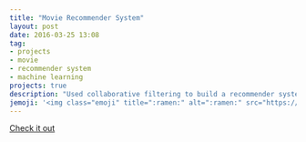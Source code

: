 ```yaml
---
title: "Movie Recommender System"
layout: post
date: 2016-03-25 13:08
tag:
- projects
- movie
- recommender system
- machine learning
projects: true
description: "Used collaborative filtering to build a recommender system for movies"
jemoji: '<img class="emoji" title=":ramen:" alt=":ramen:" src="https://assets.github.com/images/icons/emoji/unicode/1f35c.png" height="20" width="20" align="absmiddle">'
---
```




[Check it out](https://github.com/sleeping-bag/Machine_learning_AndrewNg/tree/master/machine-learning-ex8/ex8)